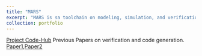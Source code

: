 ```yaml
---
title: "MARS"
excerpt: "MARS is sa toolchain on modeling, simulation, and verification for complex cyber-physical systems(MARS), including a simulation tool for Simulink/Stateflow, an automatic translator from Simulink to HCSP (Hybrid CSP), and a theorem prover for HHL (Hybrid Hoare Logic Prover). For simulation and proving part, we do support AADL right now, and GUI and online HCSP simulator is also online. For code generation part, we have already implemented HCSP to System C. The generation to regular C and RUST are on their way! <br/><img src='/images/figureprinciple.png'>"
collection: portfolio
---
```


[Project Code-Hub](https://gitee.com/bhzhan/mars)
Previous Papers on verification and code generation. [Paper1](/files/simulink.pdf),[Paper2](/files/stateflow.pdf) 
